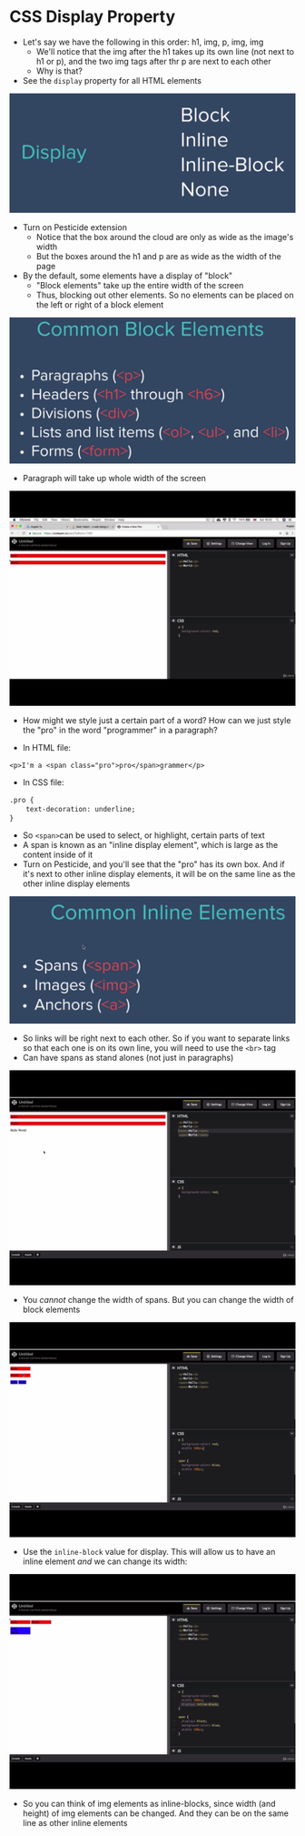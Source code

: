 # CSS Display Property

- Let's say we have the following in this order: h1, img, p, img, img
    - We'll notice that the img after the h1 takes up its own line (not next to h1 or p), and the two img tags after thr p are next to each other
    - Why is that?
- See the `display` property for all HTML elements

![](../images/15.PNG)

- Turn on Pesticide extension
    - Notice that the box around the cloud are only as wide as the image's width
    - But the boxes around the h1 and p are as wide as the width of the page
- By the default, some elements have a display of "block"
    - "Block elements" take up the entire width of the screen 
    - Thus, blocking out other elements. So no elements can be placed on the left or right of a block element

![](../images/16.PNG)

- Paragraph will take up whole width of the screen

![](../images/17.PNG)

- How might we style just a certain part of a word? How can we just style the "pro" in the word "programmer" in a paragraph?

- In HTML file:
```
<p>I'm a <span class="pro">pro</span>grammer</p>
```

- In CSS file:
```
.pro {
    text-decoration: underline;
}
```
- So `<span>`can be used to select, or highlight, certain parts of text
- A span is known as an "inline display element", which is large as the content inside of it
- Turn on Pesticide, and you'll see that the "pro" has its own box. And if it's next to other inline display elements, it will be on the same line as the other inline display elements

![](../images/18.PNG)

- So links will be right next to each other. So if you want to separate links so that each one is on its own line, you will need to use the `<br>` tag
- Can have spans as stand alones (not just in paragraphs)

![](../images/20.PNG)

- You _cannot_ change the width of spans. But you can change the width of block elements

![](../images/21.PNG)

- Use the `inline-block` value for display. This will allow us to have an inline element _and_ we can change its width:

![](../images/23.PNG)

- So you can think of img elements as inline-blocks, since width (and height) of img elements can be changed. And they can be on the same line as other inline elements